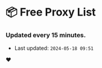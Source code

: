 # :package: Free Proxy List
### Updated every 15 minutes.

- Last updated: `2024-05-18 09:51`

:heart:
